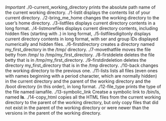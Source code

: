 *Important*
./0-current_working_directory prints the absolute path name of the current working directory.
./1-listit displays the contents list of your current directory.
./2-bring_me_home changes the working directory to the user’s home directory.
./3-listfiles displays current directory contents in a long format.
./4-listmorefiles displays current directory contents, including hidden files (starting with .) in long format,
./5-listfilesdigitonly displays current directory contents in long format, with ser and group IDs displayed numerically and hidden files.
./6-firstdirectory creates a directory named my_first_directory in the /tmp/ directory.
./7-movethatfile moves the file betty from /tmp/ to /tmp/my_first_directory.
./8-firstdelete deletes the file betty that is in /tmp/my_first_directory.
./9-firstdirdeletion deletes the directory my_first_directory that is in the /tmp directory.
./10-back changes the working directory to the previous one.
./11-lists  lists all files (even ones with names beginning with a period character, which are normally hidden) in the current directory and the parent of the working directory and the /boot directory (in this order), in long format.
./12-file_type prints the type of the file named iamafile.
./13-symbolic_link Creatse a symbolic link to /bin/ls, named __ls__.
./14-copy_html copies all the HTML files from the current working directory to the parent of the working directory, but only copy files that did not exist in the parent of the working directory or were newer than the versions in the parent of the working directory.